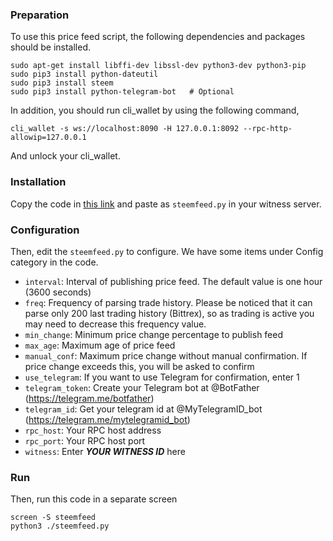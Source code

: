 ### Preparation
To use this price feed script, the following dependencies and packages should be installed.

    sudo apt-get install libffi-dev libssl-dev python3-dev python3-pip
    sudo pip3 install python-dateutil
    sudo pip3 install steem
    sudo pip3 install python-telegram-bot   # Optional
   
In addition, you should run cli_wallet by using the following command,

    cli_wallet -s ws://localhost:8090 -H 127.0.0.1:8092 --rpc-http-allowip=127.0.0.1

And unlock your cli_wallet.


### Installation
Copy the code in [this link](https://github.com/clayop/steemfeed/blob/master/steemfeed.py) and paste as `steemfeed.py` in your witness server.


### Configuration
Then, edit the `steemfeed.py` to configure. We have some items under Config category in the code.

* `interval`: Interval of publishing price feed. The default value is one hour (3600 seconds)
* `freq`: Frequency of parsing trade history. Please be noticed that it can parse only 200 last trading history (Bittrex), so as trading is active you may need to decrease this frequency value.
* `min_change`: Minimum price change percentage to publish feed
* `max_age`: Maximum age of price feed
* `manual_conf`: Maximum price change without manual confirmation. If price change exceeds this, you will be asked to confirm
* `use_telegram`: If you want to use Telegram for confirmation, enter 1
* `telegram_token`: Create your Telegram bot at @BotFather (https://telegram.me/botfather)
* `telegram_id`: Get your telegram id at @MyTelegramID_bot (https://telegram.me/mytelegramid_bot)
* `rpc_host`: Your RPC host address
* `rpc_port`: Your RPC host port
* `witness`: Enter ***YOUR WITNESS ID*** here
 

### Run
Then, run this code in a separate screen

    screen -S steemfeed
    python3 ./steemfeed.py
